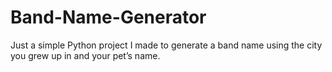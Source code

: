 # Band-Name-Generator
Just a simple Python project I made to generate a band name using the city you grew up in and your pet’s name.
